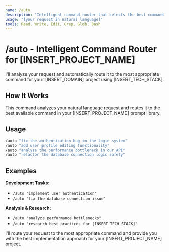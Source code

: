```yaml
---
name: /auto
description: "Intelligent command router that selects the best command for your request"
usage: "[your request in natural language]"
tools: Read, Write, Edit, Grep, Glob, Bash
---
```


# /auto - Intelligent Command Router for [INSERT_PROJECT_NAME]

I'll analyze your request and automatically route it to the most appropriate command for your [INSERT_DOMAIN] project using [INSERT_TECH_STACK].

## How It Works

This command analyzes your natural language request and routes it to the best available command in your [INSERT_PROJECT_NAME] prompt library.
## Usage
```bash
/auto "fix the authentication bug in the login system"
/auto "add user profile editing functionality"  
/auto "analyze the performance bottleneck in our API"
/auto "refactor the database connection logic safely"
```

## Examples

**Development Tasks:**
- `/auto "implement user authentication"`
- `/auto "fix the database connection issue"`

**Analysis & Research:**
- `/auto "analyze performance bottlenecks"`
- `/auto "research best practices for [INSERT_TECH_STACK]"`

I'll route your request to the most appropriate command and provide you with the best implementation approach for your [INSERT_PROJECT_NAME] project.
